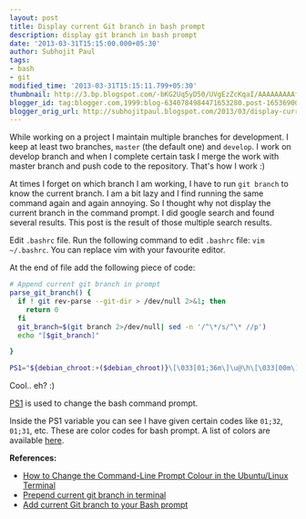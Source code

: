 ```yaml
---
layout: post
title: Display current Git branch in bash prompt
description: display git branch in bash prompt
date: '2013-03-31T15:15:00.000+05:30'
author: Subhojit Paul
tags:
- bash
- git
modified_time: '2013-03-31T15:15:11.799+05:30'
thumbnail: http://3.bp.blogspot.com/-bKG2Uq5yD50/UVgEzZcKqaI/AAAAAAAAAf0/THWgEvlvC4o/s72-c/Selection_003.png
blogger_id: tag:blogger.com,1999:blog-6340784984471653280.post-165369004112280473
blogger_orig_url: http://subhojitpaul.blogspot.com/2013/03/display-current-git-branch-in-bash.html
---
```


While working on a project I maintain multiple branches for development. I keep at least two branches, `master` (the default one) and `develop`. I work on develop branch and when I complete certain task I merge the work with master branch and push code to the repository. That's how I work :)

At times I forget on which branch I am working, I have to run `git branch` to know the current branch. I am a bit lazy and I find running the same command again and again annoying. So I thought why not display the current branch in the command prompt. I did google search and found several results. This post is the result of those multiple search results.

Edit `.bashrc` file. Run the following command to edit `.bashrc` file: `vim ~/.bashrc`. You can replace vim with your favourite editor.

At the end of file add the following piece of code:

```bash
# Append current git branch in prompt
parse_git_branch() {
  if ! git rev-parse --git-dir > /dev/null 2>&1; then
    return 0
  fi
  git_branch=$(git branch 2>/dev/null| sed -n '/^\*/s/^\* //p')
  echo "[$git_branch]"

}

PS1="${debian_chroot:+($debian_chroot)}\[\033[01;36m\]\u@\h\[\033[00m\]:\[\033[01;32m\]\w\[\033[00m\]\[\033[01;31m\]\$(parse_git_branch)\[\033[00m\]$ "
```

Cool.. eh? :)

[PS1](http://www.cyberciti.biz/tips/howto-linux-unix-bash-shell-setup-prompt.html) is used to change the bash command prompt.

Inside the PS1 variable you can see I have given certain codes like `01;32`, `01;31`, etc. These are color codes for bash prompt. A list of colors are available [here](http://www.arwin.net/tech/bash.php).

**References:**

*   [How to Change the Command-Line Prompt Colour in the Ubuntu/Linux Terminal](http://ubuntugenius.wordpress.com/2011/07/11/how-to-change-the-command-line-prompt-colour-in-the-ubuntulinux-terminal/)
*   [Prepend current git branch in terminal](http://askubuntu.com/questions/249174/prepend-current-git-branch-in-terminal)
*   [Add current Git branch to your Bash prompt](http://vvv.tobiassjosten.net/git/add-current-git-branch-to-your-bash-prompt/)
